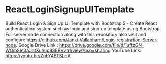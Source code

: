 # ReactLoginSignupUITemplate

Build React Login & Sign Up UI Template with Bootstrap 5 - Create React authentication system such as login and sign up template using Bootstrap.
For server node connection along with this repository also visit and configure https://github.com/Janki-Vallabham/Login-registration-Server-node.
Google Drive Link : https://drive.google.com/file/d/1uffzGN-WOibSIn3AJatXuhup9SEBVvq1/view?usp=sharing
YouTube Link: https://youtu.be/ZnbY4BTSLdA
